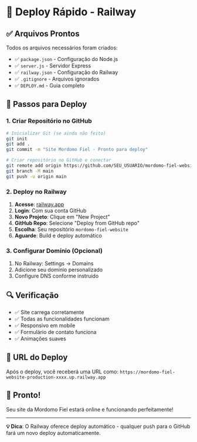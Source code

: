 # 🚀 Deploy Rápido - Railway

## ✅ Arquivos Prontos

Todos os arquivos necessários foram criados:

- ✅ `package.json` - Configuração do Node.js
- ✅ `server.js` - Servidor Express
- ✅ `railway.json` - Configuração do Railway
- ✅ `.gitignore` - Arquivos ignorados
- ✅ `DEPLOY.md` - Guia completo

## 🎯 Passos para Deploy

### 1. Criar Repositório no GitHub

```bash
# Inicializar Git (se ainda não feito)
git init
git add .
git commit -m "Site Mordomo Fiel - Pronto para deploy"

# Criar repositório no GitHub e conectar
git remote add origin https://github.com/SEU_USUARIO/mordomo-fiel-website.git
git branch -M main
git push -u origin main
```

### 2. Deploy no Railway

1. **Acesse**: [railway.app](https://railway.app)
2. **Login**: Com sua conta GitHub
3. **Novo Projeto**: Clique em "New Project"
4. **GitHub Repo**: Selecione "Deploy from GitHub repo"
5. **Escolha**: Seu repositório `mordomo-fiel-website`
6. **Aguarde**: Build e deploy automático

### 3. Configurar Domínio (Opcional)

1. No Railway: Settings → Domains
2. Adicione seu domínio personalizado
3. Configure DNS conforme instruído

## 🔍 Verificação

- ✅ Site carrega corretamente
- ✅ Todas as funcionalidades funcionam
- ✅ Responsivo em mobile
- ✅ Formulário de contato funciona
- ✅ Animações suaves

## 📱 URL do Deploy

Após o deploy, você receberá uma URL como:
`https://mordomo-fiel-website-production-xxxx.up.railway.app`

## 🎉 Pronto!

Seu site da Mordomo Fiel estará online e funcionando perfeitamente!

---

**💡 Dica**: O Railway oferece deploy automático - qualquer push para o GitHub fará um novo deploy automaticamente.